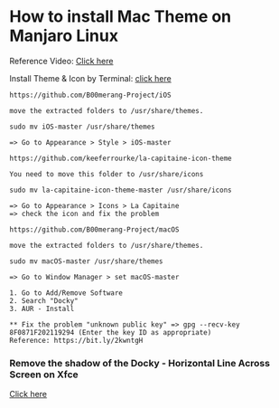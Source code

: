 # How to install Mac Theme on Manjaro Linux

Reference Video: [Click here](https://www.youtube.com/watch?v=y-wEQddNVIE)

Install Theme & Icon by Terminal: [click here](https://manjaro-tutorial.blogspot.com/2018/09/how-to-make-manjaro-180-looks-like-mac.html)

```
https://github.com/B00merang-Project/iOS

move the extracted folders to /usr/share/themes.

sudo mv iOS-master /usr/share/themes

=> Go to Appearance > Style > iOS-master
```

```
https://github.com/keeferrourke/la-capitaine-icon-theme

You need to move this folder to /usr/share/icons

sudo mv la-capitaine-icon-theme-master /usr/share/icons

=> Go to Appearance > Icons > La Capitaine
=> check the icon and fix the problem
```

```
https://github.com/B00merang-Project/macOS

move the extracted folders to /usr/share/themes.

sudo mv macOS-master /usr/share/themes

=> Go to Window Manager > set macOS-master
```

```
1. Go to Add/Remove Software
2. Search "Docky"
3. AUR - Install 

** Fix the problem "unknown public key" => gpg --recv-key 8F0871F202119294 (Enter the key ID as appropriate)
Reference: https://bit.ly/2kwntgH
```

### Remove the shadow of the Docky - Horizontal Line Across Screen on Xfce
[Click here](https://nochkawtf.wordpress.com/2015/05/03/horizontal-line-across-screen-on-xfce/)

